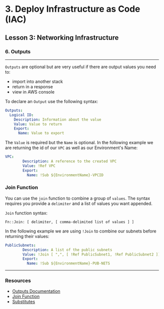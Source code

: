 # 3. Deploy Infrastructure as Code (IAC)

## Lesson 3: Networking Infrastructure


### 6. Outputs
___


`Outputs` are optional but are very useful if there are output values you need to:

* import into another stack
* return in a response
* view in AWS console

To declare an `Output` use the following syntax:

```yml
Outputs:
  Logical ID:
    Description: Information about the value
    Value: Value to return
    Export:
      Name: Value to export
```

The `Value` is required but the `Name` is optional. In the following example we are returning the id of our `VPC` as well as our Environment's Name:

``` yml
VPC: 
        Description: A reference to the created VPC
        Value: !Ref VPC
        Export:
          Name: !Sub ${EnvironmentName}-VPCID

```

### Join Function
You can use the `join` function to combine a group of `values`. The syntax requires you provide a `delimiter` and a list of values you want appended.

`Join` function syntax:

```
Fn::Join: [ delimiter, [ comma-delimited list of values ] ]
```
In the following example we are using `!Join` to combine our subnets before returning their values:
```yml
PublicSubnets:
        Description: A list of the public subnets
        Value: !Join [ ",", [ !Ref PublicSubnet1, !Ref PublicSubnet2 ]]
        Export:
          Name: !Sub ${EnvironmentName}-PUB-NETS
```

___ 

### Resources
* [Outputs Documentation](https://docs.aws.amazon.com/AWSCloudFormation/latest/UserGuide/outputs-section-structure.html)
* [Join Function](https://docs.aws.amazon.com/AWSCloudFormation/latest/UserGuide/intrinsic-function-reference-join.html)
* [Substitutes](https://docs.aws.amazon.com/AWSCloudFormation/latest/UserGuide/intrinsic-function-reference-sub.html)
